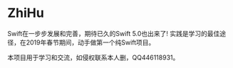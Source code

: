 # ZhiHu
Swift在一步步发展和完善，期待已久的Swift 5.0也出来了! 实践是学习的最佳途径，在2019年春节期间，动手做第一个纯Swift项目。

本项目用于学习和交流，如侵权联系本人删，QQ446118931。
